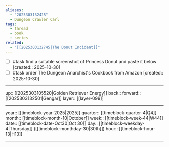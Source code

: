 ```yaml
---
aliases:
  - "2025303132428"
  - Dungeon Crawler Carl
tags:
  - thread
  - book
  - series
related:
  - "[[2025303132745|The Donut Incident]]"
---
```


- [ ] #task find a suitable screenshot of Princess Donut and paste it below  [created:: 2025-10-30]
- [ ] #task order The Dungeon Anarchist's Cookbook from Amazon  [created:: 2025-10-30]

***

up:: [[2025303105520|Golden Retriever Energy]]
back:: 
forward:: [[2025303132501|Gengar]]
layer:: [[layer-099]]

***

year:: [[timeblock-year-2025|2025]]
quarter:: [[timeblock-quarter-4|Q4]]
month:: [[timeblock-month-10|October]]
week:: [[timeblock-week-44|W44]]
date:: [[timeblock-date-Oct30|Oct 30]]
day:: [[timeblock-weekday-4|Thursday]] ([[timeblock-monthday-30|30th]])
hour:: [[timeblock-hour-13|H13]]

***
